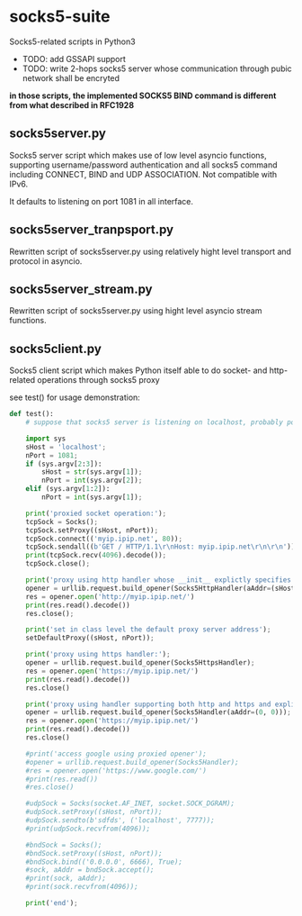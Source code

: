 # socks5-suite

Socks5-related scripts in Python3

* TODO: add GSSAPI support
* TODO: write 2-hops socks5 server whose communication through pubic network shall be encryted

**in those scripts, the implemented SOCKS5 BIND command is different from what described in RFC1928**

## socks5server.py
Socks5 server script which makes use of low level asyncio functions, supporting username/password authentication and all socks5 command including CONNECT, BIND and UDP ASSOCIATION. Not compatible with IPv6.

It defaults to listening on port 1081 in all interface.

## socks5server_tranpsport.py
Rewritten script of socks5server.py using relatively hight level transport and protocol in asyncio.

## socks5server_stream.py
Rewritten script of socks5server.py using hight level asyncio stream functions.

## socks5client.py

Socks5 client script which makes Python itself able to do socket- and http-related operations through socks5 proxy 

see test() for usage demonstration:

```python
def test():
    # suppose that socks5 server is listening on localhost, probably port 1081

    import sys
    sHost = 'localhost';
    nPort = 1081;
    if (sys.argv[2:3]):
        sHost = str(sys.argv[1]);
        nPort = int(sys.argv[2]);
    elif (sys.argv[1:2]):
        nPort = int(sys.argv[1]);

    print('proxied socket operation:');
    tcpSock = Socks();
    tcpSock.setProxy((sHost, nPort));
    tcpSock.connect(('myip.ipip.net', 80));
    tcpSock.sendall((b'GET / HTTP/1.1\r\nHost: myip.ipip.net\r\n\r\n'));
    print(tcpSock.recv(4096).decode());
    tcpSock.close();

    print('proxy using http handler whose __init__ explictly specifies proxy server:');
    opener = urllib.request.build_opener(Socks5HttpHandler(aAddr=(sHost, nPort)));
    res = opener.open('http://myip.ipip.net/')
    print(res.read().decode())
    res.close();

    print('set in class level the default proxy server address');
    setDefaultProxy((sHost, nPort));

    print('proxy using https handler:');
    opener = urllib.request.build_opener(Socks5HttpsHandler);
    res = opener.open('https://myip.ipip.net/')
    print(res.read().decode())
    res.close()

    print('proxy using handler supporting both http and https and explicitly disable the default proxy setting while instantiate opener:');
    opener = urllib.request.build_opener(Socks5Handler(aAddr=(0, 0)));
    res = opener.open('https://myip.ipip.net/')
    print(res.read().decode())
    res.close()

    #print('access google using proxied opener');
    #opener = urllib.request.build_opener(Socks5Handler);
    #res = opener.open('https://www.google.com/')
    #print(res.read())
    #res.close()

    #udpSock = Socks(socket.AF_INET, socket.SOCK_DGRAM);
    #udpSock.setProxy((sHost, nPort));
    #udpSock.sendto(b'sdfds', ('localhost', 7777));
    #print(udpSock.recvfrom(4096));

    #bndSock = Socks();
    #bndSock.setProxy((sHost, nPort));
    #bndSock.bind(('0.0.0.0', 6666), True);
    #sock, aAddr = bndSock.accept();
    #print(sock, aAddr);
    #print(sock.recvfrom(4096));

    print('end');
```
